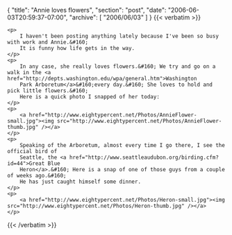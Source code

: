 {
  "title": "Annie loves flowers",
  "section": "post",
  "date": "2006-06-03T20:59:37-07:00",
  "archive": [
    "2006/06/03"
  ]
}
{{< verbatim >}}

    <p>
        I haven't been posting anything lately because I've been so busy with work and Annie.&#160;
        It is funny how life gets in the way. 
    </p>
    <p>
        In any case, she really loves flowers.&#160; We try and go on a walk in the <a href="http://depts.washington.edu/wpa/general.htm">Washington
        Park Arboretum</a>&#160;every day.&#160; She loves to hold and pick little flowers.&#160;
        Here is a quick photo I snapped of her today: 
    </p>
    <p>
        <a href="http://www.eightypercent.net/Photos/AnnieFlower-small.jpg"><img src="http://www.eightypercent.net/Photos/AnnieFlower-thumb.jpg" /></a> 
    </p>
    <p>
        Speaking of the Arboretum, almost every time I go there, I see the official bird of
        Seattle, the <a href="http://www.seattleaudubon.org/birding.cfm?id=44">Great Blue
        Heron</a>.&#160; Here is a snap of one of those guys from a couple of weeks ago.&#160;
        He has just caught himself some dinner.
    </p>
    <p>
        <a href="http://www.eightypercent.net/Photos/Heron-small.jpg"><img src="http://www.eightypercent.net/Photos/Heron-thumb.jpg" /></a> 
    </p>

{{< /verbatim >}}
